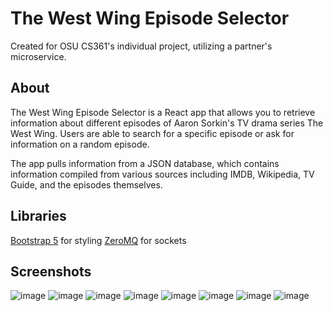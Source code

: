 # The West Wing Episode Selector
Created for OSU CS361's individual project, utilizing a partner's microservice.

## About
The West Wing Episode Selector is a React app that allows you to retrieve information about different episodes of Aaron Sorkin's TV drama series The West Wing. Users are able to search for a specific episode or ask for information on a random episode.

The app pulls information from a JSON database, which contains information compiled from various sources including IMDB, Wikipedia, TV Guide, and the episodes themselves.

## Libraries
[Bootstrap 5](https://getbootstrap.com/docs/5.2/getting-started/introduction/) for styling
[ZeroMQ](https://zeromq.org/) for sockets


## Screenshots
![image](https://github.com/julialoy/West_Wing_Episode_Selector/assets/19575905/8a02205f-eb3e-4327-8722-89119f070bec)
![image](https://github.com/julialoy/West_Wing_Episode_Selector/assets/19575905/1dbdb3fa-73da-4ef1-9826-2bcf2cb49728)
![image](https://github.com/julialoy/West_Wing_Episode_Selector/assets/19575905/eb6c8b78-f091-4422-87b5-0eb0322a142c)
![image](https://github.com/julialoy/West_Wing_Episode_Selector/assets/19575905/782ed06a-dbf8-48dd-bb3e-49d2e9518333)
![image](https://github.com/julialoy/West_Wing_Episode_Selector/assets/19575905/d2bcc720-c903-46d7-857f-f5530976d649)
![image](https://github.com/julialoy/West_Wing_Episode_Selector/assets/19575905/50801803-a6d2-448e-b3a1-783129c027c1)
![image](https://github.com/julialoy/West_Wing_Episode_Selector/assets/19575905/110c1730-3f3d-4c07-9f21-2ed9975232d6)
![image](https://github.com/julialoy/West_Wing_Episode_Selector/assets/19575905/0e138fec-1eee-465a-b10b-46cb94d350be)


